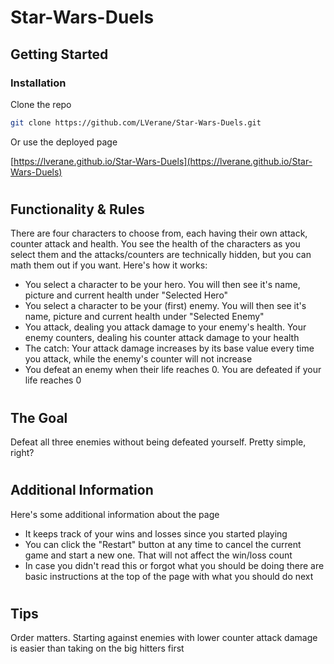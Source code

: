 # Star-Wars-Duels

## Getting Started

### Installation

Clone the repo

```sh
git clone https://github.com/LVerane/Star-Wars-Duels.git
```

Or use the deployed page

[https://lverane.github.io/Star-Wars-Duels](https://lverane.github.io/Star-Wars-Duels)

#

## Functionality & Rules

There are four characters to choose from, each having their own attack, counter attack and health. You see the health of the characters as you select them and the attacks/counters are technically hidden, but you can math them out if you want. Here's how it works:

- You select a character to be your hero. You will then see it's name, picture and current health under "Selected Hero"
- You select a character to be your (first) enemy. You will then see it's name, picture and current health under "Selected Enemy"
- You attack, dealing you attack damage to your enemy's health. Your enemy counters, dealing his counter attack damage to your health
- The catch: Your attack damage increases by its base value every time you attack, while the enemy's counter will not increase
- You defeat an enemy when their life reaches 0. You are defeated if your life reaches 0

#

## The Goal

Defeat all three enemies without being defeated yourself. Pretty simple, right?

#

## Additional Information

Here's some additional information about the page

- It keeps track of your wins and losses since you started playing
- You can click the "Restart" button at any time to cancel the current game and start a new one. That will not affect the win/loss count
- In case you didn't read this or forgot what you should be doing there are basic instructions at the top of the page with what you should do next

#

## Tips

Order matters. Starting against enemies with lower counter attack damage is easier than taking on the big hitters first
